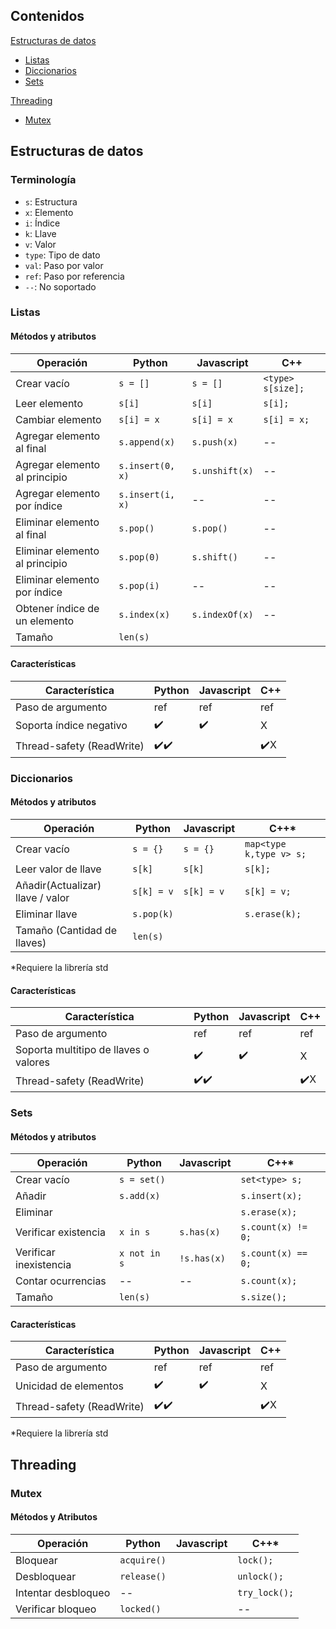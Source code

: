 ## Contenidos

[Estructuras de datos](#estructuras-de-datos)
* [Listas](#listas)
* [Diccionarios](#diccionarios)
* [Sets](#sets)

[Threading](#threading)
* [Mutex](#mutex)

## Estructuras de datos

### Terminología

* `s`: Estructura
* `x`: Elemento
* `i`: Índice
* `k`: Llave
* `v`: Valor
* `type`: Tipo de dato
* `val`: Paso por valor
* `ref`: Paso por referencia
* `--`: No soportado

### Listas

#### Métodos y atributos
Operación | Python | Javascript | C++
--- | --- | --- | ---
Crear vacío| `s = []` | `s = []` | `<type> s[size];` 
Leer elemento | `s[i]` | `s[i]`|  `s[i];`
Cambiar elemento | `s[i] = x`| `s[i] = x`| `s[i] = x;` 
Agregar elemento al final | `s.append(x)` | `s.push(x)` | --
Agregar elemento al principio | `s.insert(0, x)`| `s.unshift(x)`| --
Agregar elemento por índice | `s.insert(i, x)` | --| --
Eliminar elemento al final | `s.pop()` | `s.pop()`| --
Eliminar elemento al principio | `s.pop(0)`| `s.shift()`| --
Eliminar elemento por índice | `s.pop(i)`| -- | --
Obtener índice de un elemento | `s.index(x)`| `s.indexOf(x)`| --
Tamaño | `len(s)`| |

#### Características
Característica | Python | Javascript | C++
--- | --- | --- | ---
Paso de argumento | ref | ref | ref
Soporta índice negativo | ✔️ | ✔️ | X
Thread-safety (ReadWrite) | ✔️✔️| | ✔️X

### Diccionarios

#### Métodos y atributos
Operación | Python | Javascript | C++*
--- | --- | --- | ---
Crear vacío | `s = {}`| `s = {}`| `map<type k,type v> s;`
Leer valor de llave | `s[k]`| `s[k]`| `s[k];`
Añadir(Actualizar) llave / valor | `s[k] = v`| `s[k] = v`| `s[k] = v;`
Eliminar llave | `s.pop(k)`|    | `s.erase(k);`
Tamaño (Cantidad de llaves) | `len(s)`| |

*Requiere la librería std

#### Características
Característica | Python | Javascript | C++
--- | --- | --- | ---
Paso de argumento | ref | ref | ref
Soporta multitipo de llaves o valores | ✔️ | ✔️ | X
Thread-safety (ReadWrite) | ✔️✔️| | ✔️X

### Sets
#### Métodos y atributos
Operación | Python | Javascript | C++*
--- | --- | --- | ---
Crear vacío | `s = set()` | | `set<type> s;`
Añadir | `s.add(x)`| | `s.insert(x);`
Eliminar | | | `s.erase(x);`
Verificar existencia | `x in s`| `s.has(x)`| `s.count(x) != 0;`
Verificar inexistencia | `x not in s`| `!s.has(x)`| `s.count(x) == 0;`
Contar ocurrencias | --| --| `s.count(x);`
Tamaño | `len(s)`| | `s.size();`

#### Características
Característica | Python | Javascript | C++
--- | --- | --- | ---
Paso de argumento | ref | ref | ref
Unicidad de elementos | ✔️ | ✔️ | X
Thread-safety (ReadWrite) | ✔️✔️| | ✔️X

*Requiere la librería std

## Threading

### Mutex

#### Métodos y Atributos

Operación | Python | Javascript | C++*
--- | --- | --- | ---
Bloquear | `acquire()` | | `lock();`
Desbloquear | `release()`| | `unlock();`
Intentar desbloqueo | -- | | `try_lock();`
Verificar bloqueo | `locked()` | | --

